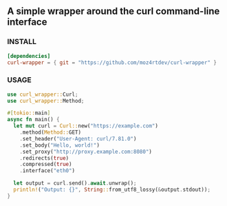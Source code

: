 ## A simple wrapper around the curl command-line interface

### INSTALL
```toml
[dependencies]
curl-wrapper = { git = "https://github.com/moz4rtdev/curl-wrapper" }
```

### USAGE
```rust
use curl_wrapper::Curl;
use curl_wrapper::Method;

#[tokio::main]
async fn main() {
  let mut curl = Curl::new("https://example.com")
    .method(Method::GET)
    .set_header("User-Agent: curl/7.81.0")
    .set_body("Hello, world!")
    .set_proxy("http://proxy.example.com:8080")
    .redirects(true)
    .compressed(true)
    .interface("eth0")

  let output = curl.send().await.unwrap();
  println!("Output: {}", String::from_utf8_lossy(&output.stdout));
}
```

